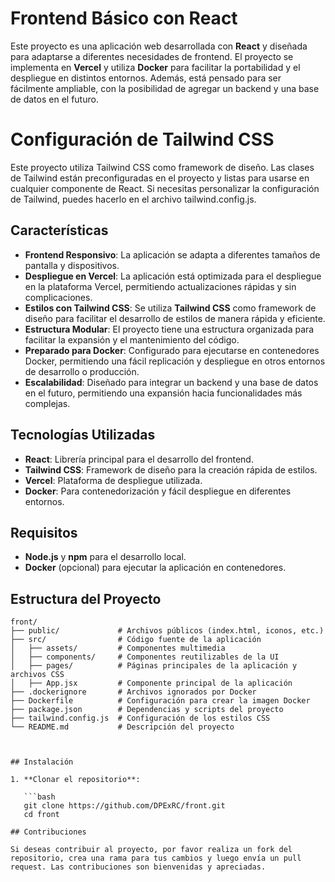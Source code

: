 # Frontend Básico con React

Este proyecto es una aplicación web desarrollada con **React** y diseñada para adaptarse a diferentes necesidades de frontend. El proyecto se implementa en **Vercel** y utiliza **Docker** para facilitar la portabilidad y el despliegue en distintos entornos. Además, está pensado para ser fácilmente ampliable, con la posibilidad de agregar un backend y una base de datos en el futuro.

# Configuración de Tailwind CSS

Este proyecto utiliza Tailwind CSS como framework de diseño. Las clases de Tailwind están preconfiguradas en el proyecto y listas para usarse en cualquier componente de React. Si necesitas personalizar la configuración de Tailwind, puedes hacerlo en el archivo tailwind.config.js.

## Características

- **Frontend Responsivo**: La aplicación se adapta a diferentes tamaños de pantalla y dispositivos.
- **Despliegue en Vercel**: La aplicación está optimizada para el despliegue en la plataforma Vercel, permitiendo actualizaciones rápidas y sin complicaciones.
- **Estilos con Tailwind CSS**: Se utiliza **Tailwind CSS** como framework de diseño para facilitar el desarrollo de estilos de manera rápida y eficiente.
- **Estructura Modular**: El proyecto tiene una estructura organizada para facilitar la expansión y el mantenimiento del código.
- **Preparado para Docker**: Configurado para ejecutarse en contenedores Docker, permitiendo una fácil replicación y despliegue en otros entornos de desarrollo o producción.
- **Escalabilidad**: Diseñado para integrar un backend y una base de datos en el futuro, permitiendo una expansión hacia funcionalidades más complejas.

## Tecnologías Utilizadas

- **React**: Librería principal para el desarrollo del frontend.
- **Tailwind CSS**: Framework de diseño para la creación rápida de estilos.
- **Vercel**: Plataforma de despliegue utilizada.
- **Docker**: Para contenedorización y fácil despliegue en diferentes entornos.

## Requisitos

- **Node.js** y **npm** para el desarrollo local.
- **Docker** (opcional) para ejecutar la aplicación en contenedores.

## Estructura del Proyecto

```plaintext
front/
├── public/             # Archivos públicos (index.html, iconos, etc.)
├── src/                # Código fuente de la aplicación
│   ├── assets/         # Componentes multimedia
│   ├── components/     # Componentes reutilizables de la UI
│   ├── pages/          # Páginas principales de la aplicación y archivos CSS 
│   ├── App.jsx         # Componente principal de la aplicación
├── .dockerignore       # Archivos ignorados por Docker
├── Dockerfile          # Configuración para crear la imagen Docker
├── package.json        # Dependencias y scripts del proyecto
├── tailwind.config.js  # Configuración de los estilos CSS
└── README.md           # Descripción del proyecto



## Instalación

1. **Clonar el repositorio**:

   ```bash
   git clone https://github.com/DPExRC/front.git
   cd front
   
## Contribuciones

Si deseas contribuir al proyecto, por favor realiza un fork del repositorio, crea una rama para tus cambios y luego envía un pull request. Las contribuciones son bienvenidas y apreciadas.

